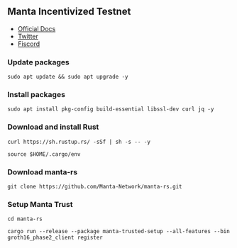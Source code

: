 ## Manta Incentivized Testnet

- [Official Docs](https://docs.manta.network/docs/guides/TrustedSetup)
- [Twitter](https://twitter.com/MantaNetwork)
- [Fiscord](https://discord.gg/mantanetwork)

### Update packages
```
sudo apt update && sudo apt upgrade -y
```

### Install packages
```
sudo apt install pkg-config build-essential libssl-dev curl jq -y
```

### Download and install Rust
```
curl https://sh.rustup.rs/ -sSf | sh -s -- -y
```
```
source $HOME/.cargo/env
```

### Download manta-rs
```
git clone https://github.com/Manta-Network/manta-rs.git
```

### Setup Manta Trust
```
cd manta-rs
```
```
cargo run --release --package manta-trusted-setup --all-features --bin groth16_phase2_client register
```


